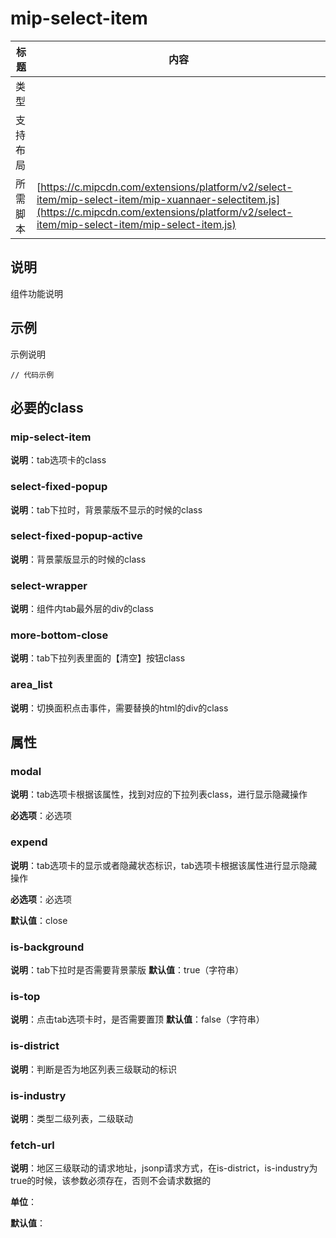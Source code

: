 # mip-select-item

标题|内容
----|----
类型|
支持布局|
所需脚本| [https://c.mipcdn.com/extensions/platform/v2/select-item/mip-select-item/mip-xuannaer-selectitem.js](https://c.mipcdn.com/extensions/platform/v2/select-item/mip-select-item/mip-select-item.js)

## 说明

组件功能说明

## 示例

示例说明

```
// 代码示例
```

## 必要的class

### mip-select-item

**说明**：tab选项卡的class

### select-fixed-popup
**说明**：tab下拉时，背景蒙版不显示的时候的class
### select-fixed-popup-active
**说明**：背景蒙版显示的时候的class

### select-wrapper
**说明**：组件内tab最外层的div的class

### more-bottom-close
**说明**：tab下拉列表里面的【清空】按钮class

### area_list
**说明**：切换面积点击事件，需要替换的html的div的class

## 属性

### modal

**说明**：tab选项卡根据该属性，找到对应的下拉列表class，进行显示隐藏操作

**必选项**：必选项

### expend

**说明**：tab选项卡的显示或者隐藏状态标识，tab选项卡根据该属性进行显示隐藏操作

**必选项**：必选项

**默认值**：close

### is-background
**说明**：tab下拉时是否需要背景蒙版
**默认值**：true（字符串）

### is-top
**说明**：点击tab选项卡时，是否需要置顶
**默认值**：false（字符串）

### is-district

**说明**：判断是否为地区列表三级联动的标识

### is-industry

**说明**：类型二级列表，二级联动

### fetch-url

**说明**：地区三级联动的请求地址，jsonp请求方式，在is-district，is-industry为true的时候，该参数必须存在，否则不会请求数据的

**单位**：

**默认值**：